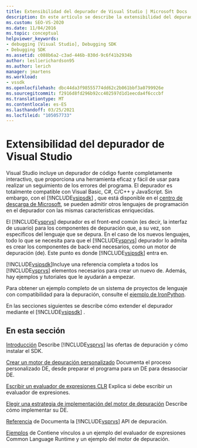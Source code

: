 ```yaml
---
title: Extensibilidad del depurador de Visual Studio | Microsoft Docs
description: En este artículo se describe la extensibilidad del depurador de Visual Studio y se proporcionan vínculos a artículos sobre la depuración de Visual Studio.
ms.custom: SEO-VS-2020
ms.date: 11/04/2016
ms.topic: conceptual
helpviewer_keywords:
- debugging [Visual Studio], Debugging SDK
- Debugging SDK
ms.assetid: c088b6a2-c3ad-446b-830d-9c6f41b2934b
author: leslierichardson95
ms.author: lerich
manager: jmartens
ms.workload:
- vssdk
ms.openlocfilehash: dbc44da3f98555774dd62c2b061bbf3a0799926e
ms.sourcegitcommit: f2916d8fd296b92cc402597d1d1eecda4f6cccbf
ms.translationtype: MT
ms.contentlocale: es-ES
ms.lasthandoff: 03/25/2021
ms.locfileid: "105057733"
---
```

# <a name="visual-studio-debugger-extensibility"></a>Extensibilidad del depurador de Visual Studio
Visual Studio incluye un depurador de código fuente completamente interactivo, que proporciona una herramienta eficaz y fácil de usar para realizar un seguimiento de los errores del programa. El depurador es totalmente compatible con Visual Basic, C#, C/C++ y JavaScript. Sin embargo, con el [!INCLUDE[vsipsdk](../../extensibility/includes/vsipsdk_md.md)] , que está disponible en el [centro de descarga de Microsoft](https://www.microsoft.com/download/details.aspx?id=21835), se pueden admitir otros lenguajes de programación en el depurador con las mismas características enriquecidas.

 El [!INCLUDE[vsprvs](../../code-quality/includes/vsprvs_md.md)] depurador es el front-end común (es decir, la interfaz de usuario) para los componentes de depuración que, a su vez, son específicos del lenguaje que se depura. En el caso de los nuevos lenguajes, todo lo que se necesita para que el [!INCLUDE[vsprvs](../../code-quality/includes/vsprvs_md.md)] depurador lo admita es crear los componentes de back-end necesarios, como un motor de depuración (de). Este punto es donde [!INCLUDE[vsipsdk](../../extensibility/includes/vsipsdk_md.md)] entra en.

 [!INCLUDE[vsipsdk](../../extensibility/includes/vsipsdk_md.md)]Incluye una referencia completa a todos los [!INCLUDE[vsprvs](../../code-quality/includes/vsprvs_md.md)] elementos necesarios para crear un nuevo de. Además, hay ejemplos y tutoriales que le ayudarán a empezar.

 Para obtener un ejemplo completo de un sistema de proyectos de lenguaje con compatibilidad para la depuración, consulte el [ejemplo de IronPython](https://www.microsoft.com/download/details.aspx?id=55984).

 En las secciones siguientes se describe cómo extender el depurador mediante el [!INCLUDE[vsipsdk](../../extensibility/includes/vsipsdk_md.md)] .

## <a name="in-this-section"></a>En esta sección
 [Introducción](../../extensibility/debugger/getting-started-with-debugger-extensibility.md) Describe [!INCLUDE[vsprvs](../../code-quality/includes/vsprvs_md.md)] las ofertas de depuración y cómo instalar el SDK.

 [Crear un motor de depuración personalizado](../../extensibility/debugger/creating-a-custom-debug-engine.md) Documenta el proceso personalizado DE, desde preparar el programa para un DE para desasociar DE.

 [Escribir un evaluador de expresiones CLR](../../extensibility/debugger/writing-a-common-language-runtime-expression-evaluator.md) Explica si debe escribir un evaluador de expresiones.

 [Elegir una estrategia de implementación del motor de depuración](../../extensibility/debugger/choosing-a-debug-engine-implementation-strategy.md) Describe cómo implementar su DE.

 [Referencia](../../extensibility/debugger/reference/reference-visual-studio-debugging-apis.md) de Documenta la [!INCLUDE[vsprvs](../../code-quality/includes/vsprvs_md.md)] API de depuración.

 [Ejemplos](../../extensibility/debugger/visual-studio-debugging-samples.md) de Contiene vínculos a un ejemplo del evaluador de expresiones Common Language Runtime y un ejemplo del motor de depuración.
